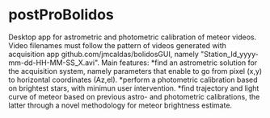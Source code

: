 # postProBolidos
Desktop app for astrometric and photometric calibration of meteor videos.
Video filenames must follow the pattern of videos generated with acquisition app github.com/jmcaldas/bolidosGUI, namely "Station_Id_yyyy-mm-dd-HH-MM-SS_X.avi".
Main features:
*find an astrometric solution for the acquisition system, namely parameters that enable to go from pixel (x,y) to horizontal coordinates (Az,el).
*perform a photometric calibration based on brightest stars, with minimun user intervention.
*find trajectory and light curve of meteor based on previous astro- and photometric calibrations, the latter through a novel methodology for meteor brightness estimate.
